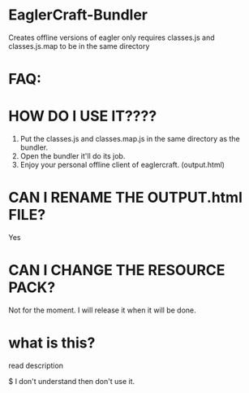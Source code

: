 # EaglerCraft-Bundler
Creates offline versions of eagler only requires classes.js and classes.js.map to be in the same directory

# FAQ:

# HOW DO I USE IT????
1. Put the classes.js and classes.map.js in the same directory as the bundler.
2. Open the bundler it'll do its job.
3. Enjoy your personal offline client of eaglercraft. (output.html)

# CAN I RENAME THE OUTPUT.html FILE?
Yes

# CAN I CHANGE THE RESOURCE PACK?
Not for the moment. I will release it when it will be done.

# what is this?
read description

$ I don't understand
then don't use it.
